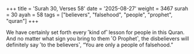 +++
title = 'Surah 30, Verses 58'
date = '2025-08-27'
weight = 3467
surah = 30
ayah = 58
tags = ["believers", "falsehood", "people", "prophet", "quran"]
+++

We have certainly set forth every ˹kind of˺ lesson for people in this Quran. And no matter what sign you bring to them ˹O Prophet˺, the disbelievers will definitely say ˹to the believers˺, “You are only a people of falsehood.”